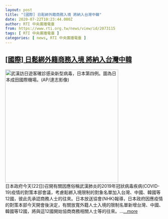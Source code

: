 ```yaml
---
layout: post
title: "[國際] 日鬆綁外籍商務入境 將納入台灣中韓"
date: 2020-07-22T10:23:44.000Z
author: RTI 中央廣播電臺
from: https://www.rti.org.tw/news/view/id/2073115
tags: [ RTI 中央廣播電臺 ]
categories: [ news, RTI 中央廣播電臺 ]
---
```

<!--1595413424000-->
[[國際] 日鬆綁外籍商務入境 將納入台灣中韓](https://www.rti.org.tw/news/view/id/2073115)
------

<div>
<img src="https://static.rti.org.tw/assets/thumbnails/2020/01/26/1d0bd0b67f8831ea0718d17f9211fe03.jpg" width="360" alt="武漢訪日遊客確診感染新型病毒，日本第四例。圖為日本成田國際機場。(AP/達志影像)" title="武漢訪日遊客確診感染新型病毒，日本第四例。圖為日本成田國際機場。(AP/達志影像)"><br>日本政府今天(22日)召開有關因應俗稱武漢肺炎的2019年冠狀病毒疾病(COVID-19)疫情的對策本部會議，考慮鬆綁入境限制的對象名單加入台灣、中國、韓國等12國，彼此先承認商務人士的往來。日本放送協會(NHK)報導，日本政府因應疫情的對策本部今天開會後決定，有關放寬外籍人士入境的限制名單新增台灣、中國、韓國等12國，將與這12國開始協商商務相關人士等的往來。...<a target="_blank" href="https://www.rti.org.tw/news/view/id/2073115">...more</a>
</div>
